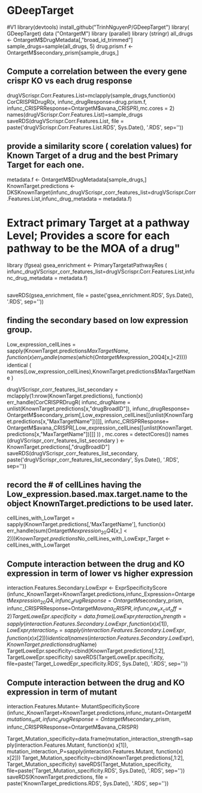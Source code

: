# GDeepTarget
#V1
library(devtools)
install_github("TrinhNguyenP/GDeepTarget")
library( GDeepTarget)
data ("OntargetM")
library (parallel)
library (stringr)
all_drugs <- OntargetM$DrugMetadata[,"broad_id_trimmed"]
sample_drugs=sample(all_drugs, 5)
drug.prism.f <- OntargetM$secondary_prism[sample_drugs,]
## Compute a correlation between the every gene crispr KO vs each drug response
drugVScrispr.Corr.Features.List=mclapply(sample_drugs,function(x) CorCRISPRDrugR(x, infunc_drugResponse=drug.prism.f, infunc_CRISPRResponse=OntargetM$avana_CRISPR),mc.cores = 2)
names(drugVScrispr.Corr.Features.List)=sample_drugs
saveRDS(drugVScrispr.Corr.Features.List,
        file = paste('drugVScrispr.Corr.Features.List.RDS', Sys.Date(), '.RDS', sep=''))
## provide a similarity score ( corelation values) for Known Target of a drug and the best Primary Target for each one.
metadata.f <- OntargetM$DrugMetadata[sample_drugs,]
KnownTarget.predictions <- DKSKnownTarget(infunc_drugVScrispr_corr_features_list=drugVScrispr.Corr.Features.List,infunc_drug_metadata = metadata.f)
# Extract primary Target at a pathway Level; Provides a score for each pathway to be the MOA of a drug"
library (fgsea)
gsea_enrichment <- PrimaryTargetatPathwayRes ( infunc_drugVScrispr_corr_features_list=drugVScrispr.Corr.Features.List,infunc_drug_metadata = metadata.f)
## 
saveRDS(gsea_enrichment,
        file = paste('gsea_enrichment.RDS', Sys.Date(), '.RDS', sep=''))
## finding the secondary based on low expression group.
Low_expression_cellLines = sapply(KnownTarget.predictions$MaxTargetName, function(x)
  err_handle(names(which(OntargetM$expression_20Q4[x,]<2))))
identical ( names(Low_expression_cellLines),KnownTarget.predictions$MaxTargetName )

drugVScrispr_corr_features_list_secondary = mclapply(1:nrow(KnownTarget.predictions),
                                                     function(x) err_handle(CorCRISPRDrugR(
                                                       infunc_drugName = unlist(KnownTarget.predictions[x,"drugBroadID"]),
                                                       infunc_drugResponse= OntargetM$secondary_prism[,Low_expression_cellLines[[unlist(KnownTarget.predictions[x,"MaxTargetName"])]]],
                                                       infunc_CRISPRResponse= OntargetM$avana_CRISPR[,Low_expression_cellLines[[unlist(KnownTarget.predictions[x,"MaxTargetName"])]]]
                                                     )) , mc.cores = detectCores())
names (drugVScrispr_corr_features_list_secondary ) <- KnownTarget.predictions[,"drugBroadID"]
saveRDS(drugVScrispr_corr_features_list_secondary,
        paste('drugVScrispr_corr_features_list_secondary', Sys.Date(), '.RDS', sep=''))
        
## record the # of cellLines having the Low_expression.based.max.target.name to the object KnownTarget.predictions to be used later.
cellLines_with_LowTarget = sapply(KnownTarget.predictions[,'MaxTargetName'],
                                  function(x)
                                    err_handle(sum(OntargetM$expression_20Q4[x,] < 2)) )
KnownTarget.predictions$No_cellLines_with_LowExpr_Target <- cellLines_with_LowTarget
## Compute interaction between the drug and KO expression in term of lower vs higher expression
interaction.Features.Secondary.LowExpr <- ExprSpecificityScore (infunc_KnownTarget=KnownTarget.predictions,infunc_Expression=OntargetM$expression_20Q4,
                                                                             infunc_drugResponse=OntargetM$secondary_prism, infunc_CRISPRResponse=OntargetM$avana_CRISPR,infunc_low_ex_cut_off  = 2)
TargetLoweEpr.specificity=data.frame(LowExpr_interaction_strength=sapply(interaction.Features.Secondary.LowExpr, function(x) x[1]),
                                     LowExpr_interaction_P=sapply(interaction.Features.Secondary.LowExpr, function(x) x[2]))
identical ( names(interaction.Features.Secondary.LowExpr), KnownTarget.predictions$drugName)
TargetLoweEpr.specificity=cbind(KnownTarget.predictions[,1:2], TargetLoweEpr.specificity)
saveRDS(TargetLoweEpr.specificity,
        file=paste('Target_LowedEpr_specificity.RDS', Sys.Date(), '.RDS', sep=''))
## Compute interaction between the drug and KO expression in term of mutant
interaction.Features.Mutant<- MutantSpecificityScore (infunc_KnownTarget=KnownTarget.predictions,infunc_mutant=OntargetM$mutations_mat,infunc_drugResponse=OntargetM$secondary_prism, infunc_CRISPRResponse=OntargetM$avana_CRISPR)

Target_Mutation_specificity=data.frame(mutation_interaction_strength=sapply(interaction.Features.Mutant, function(x) x[1]), mutation_interaction_P=sapply(interaction.Features.Mutant, function(x) x[2]))
Target_Mutation_specificity=cbind(KnownTarget.predictions[,1:2], Target_Mutation_specificity)
saveRDS(Target_Mutation_specificity,
        file=paste('Target_Mutation_specificity.RDS', Sys.Date(), '.RDS', sep=''))
saveRDS(KnownTarget.predictions,
           file = paste('KnownTarget_predictions.RDS', Sys.Date(), '.RDS', sep=''))


